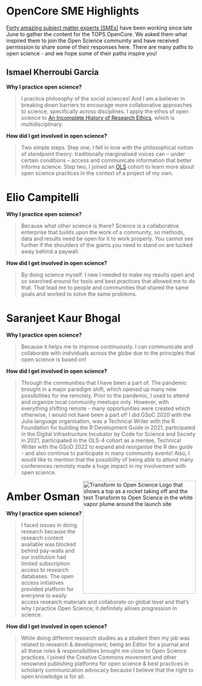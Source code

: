 # OpenCore SME Highlights
[Forty amazing subject matter experts (SMEs)](https://github.com/nasa/Transform-to-Open-Science/blob/main/docs/Area2_Capacity_Sharing/OpenCore/OpenCore_leads.md) have been working since late June to gather the content for the TOPS OpenCore. We asked them what inspired them to join the Open Science community and have received permission to share some of their responses here. There are many paths to open science - and we hope some of their paths inspire you!

## Ismael Kherroubi Garcia
**Why I practice open science?**
> I practice philosophy of the social sciences! And I am a believer in breaking down barriers to encourage more collaborative approaches to science, specifically across disciplines. I apply the ethos of open science to [An Incomplete History of Research Ethics](https://github.com/Ismael-KG/An_Incomplete_History_of_Research_Ethics), which is multidisciplinary.

**How did I get involved in open science?**
> Two simple steps. Step one, I fell in love with the philosophical notion of standpoint theory: traditionally marginalised voices can – under certain conditions – access and communicate information that better informs science. Step two, I joined an [OLS](https://openlifesci.org) cohort to learn more about open science practices in the context of a project of my own. 

# Elio Campitelli
**Why I practice open science?**
> Because what other science is there? Science is a collaborative enterprise that builds upon the work of a community, so methods, data and results need be open for it to work properly. You cannot see further if the shoulders of the giants you need to stand on are tucked away behind a paywall.

**How did I get involved in open science?**
> By doing science myself. I new I needed to make my results open and so searched around for tools and best practices that allowed me to do that. That lead me to people and communities that shared the same goals and worked to solve the same problems.

# Saranjeet Kaur Bhogal
**Why I practice open science?**
> Because it helps me to improve continuously. I can communicate and collaborate with individuals across the globe due to the principles that open science is based on!

**How did I get involved in open science?**
> Through the communities that I have been a part of. The pandemic brought in a major paradigm shift, which opened up many new possibilities for me remotely. Prior to the pandemic, I used to attend and organize local community meetups only. However, with everything shifting remote - many opportunities were created which otherwise, I would not have been a part of!
I did GSoC 2020 with the Julia language organisation, was a Technical Writer with the R Foundation for building the R Development Guide in 2021, participated in the Digital Infrastructure Incubator by Code for Science and Society in 2021, participated in the OLS-4 cohort as a mentee, Technical Writer with the GSoD 2022 to expand and reorganise the R dev guide - and also continue to participate in many community events!
Also, I would like to mention that the possibility of being able to attend many conferences remotely made a huge impact in my involvement with open science. 

<img align="right" src="https://github.com/nasa/Transform-to-Open-Science/blob/main/assets/logos/Tops_logo%404x.png" width="300" alt="Transform to Open Science Logo that shows a top as a rocket taking off and the text Transform to Open Science in the white vapor plume around the launch site">

# Amber Osman
**Why I practice open science?**
> I faced issues in doing research because the research content available was blocked behind pay-walls and our institution had limited subscription access to research databases. 
The open access initiatives provided platform for everyone to easily access research materials and collaborate on global level and that’s why I practice Open Science; it definitely allows progression in science.

**How did I get involved in open science?**
> While doing different research studies as a student then my job was related to research & development; being an Editor for a journal and all these roles & responsibilities brought me close to Open Science practices. I joined the Creative Commons movement and other renowned publishing platforms for open science & best practices in scholarly communication advocacy because I believe that the right to open knowledge is for all.


